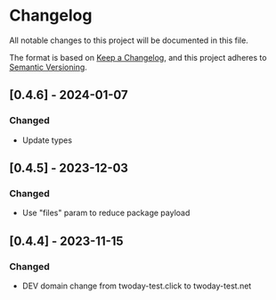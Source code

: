 # Changelog
All notable changes to this project will be documented in this file.

The format is based on [Keep a Changelog](https://keepachangelog.com/en/1.0.0/),
and this project adheres to [Semantic Versioning](https://semver.org/spec/v2.0.0.html).

## [0.4.6] - 2024-01-07
### Changed
- Update types

## [0.4.5] - 2023-12-03
### Changed
- Use "files" param to reduce package payload

## [0.4.4] - 2023-11-15
### Changed
- DEV domain change from twoday-test.click to twoday-test.net
